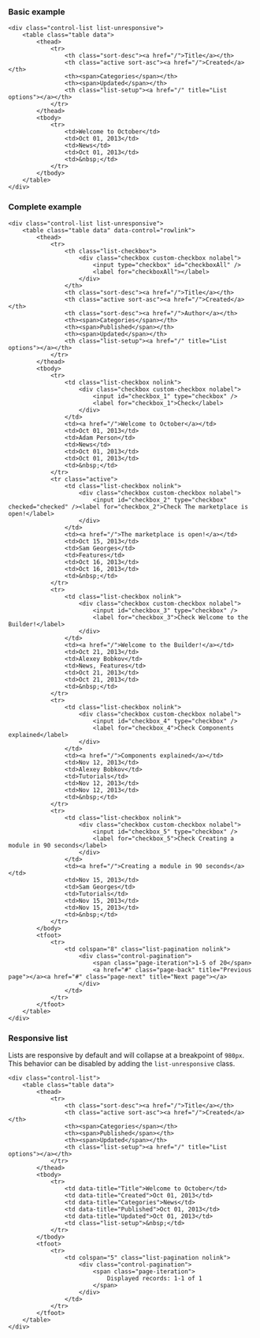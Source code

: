 ### Basic example

    <div class="control-list list-unresponsive">
        <table class="table data">
            <thead>
                <tr>
                    <th class="sort-desc"><a href="/">Title</a></th>
                    <th class="active sort-asc"><a href="/">Created</a></th>
                    <th><span>Categories</span></th>
                    <th><span>Updated</span></th>
                    <th class="list-setup"><a href="/" title="List options"></a></th>
                </tr>
            </thead>
            <tbody>
                <tr>
                    <td>Welcome to October</td>
                    <td>Oct 01, 2013</td>
                    <td>News</td>
                    <td>Oct 01, 2013</td>
                    <td>&nbsp;</td>
                </tr>
            </tbody>
        </table>
    </div>

### Complete example

    <div class="control-list list-unresponsive">
        <table class="table data" data-control="rowlink">
            <thead>
                <tr>
                    <th class="list-checkbox">
                        <div class="checkbox custom-checkbox nolabel">
                            <input type="checkbox" id="checkboxAll" />
                            <label for="checkboxAll"></label>
                        </div>
                    </th>
                    <th class="sort-desc"><a href="/">Title</a></th>
                    <th class="active sort-asc"><a href="/">Created</a></th>
                    <th class="sort-desc"><a href="/">Author</a></th>
                    <th><span>Categories</span></th>
                    <th><span>Published</span></th>
                    <th><span>Updated</span></th>
                    <th class="list-setup"><a href="/" title="List options"></a></th>
                </tr>
            </thead>
            <tbody>
                <tr>
                    <td class="list-checkbox nolink">
                        <div class="checkbox custom-checkbox nolabel">
                            <input id="checkbox_1" type="checkbox" />
                            <label for="checkbox_1">Check</label>
                        </div>
                    </td>
                    <td><a href="/">Welcome to October</a></td>
                    <td>Oct 01, 2013</td>
                    <td>Adam Person</td>
                    <td>News</td>
                    <td>Oct 01, 2013</td>
                    <td>Oct 01, 2013</td>
                    <td>&nbsp;</td>
                </tr>
                <tr class="active">
                    <td class="list-checkbox nolink">
                        <div class="checkbox custom-checkbox nolabel">
                            <input id="checkbox_2" type="checkbox" checked="checked" /><label for="checkbox_2">Check The marketplace is open!</label>
                        </div>
                    </td>
                    <td><a href="/">The marketplace is open!</a></td>
                    <td>Oct 15, 2013</td>
                    <td>Sam Georges</td>
                    <td>Features</td>
                    <td>Oct 16, 2013</td>
                    <td>Oct 16, 2013</td>
                    <td>&nbsp;</td>
                </tr>
                <tr>
                    <td class="list-checkbox nolink">
                        <div class="checkbox custom-checkbox nolabel">
                            <input id="checkbox_3" type="checkbox" />
                            <label for="checkbox_3">Check Welcome to the Builder!</label>
                        </div>
                    </td>
                    <td><a href="/">Welcome to the Builder!</a></td>
                    <td>Oct 21, 2013</td>
                    <td>Alexey Bobkov</td>
                    <td>News, Features</td>
                    <td>Oct 21, 2013</td>
                    <td>Oct 21, 2013</td>
                    <td>&nbsp;</td>
                </tr>
                <tr>
                    <td class="list-checkbox nolink">
                        <div class="checkbox custom-checkbox nolabel">
                            <input id="checkbox_4" type="checkbox" />
                            <label for="checkbox_4">Check Components explained</label>
                        </div>
                    </td>
                    <td><a href="/">Components explained</a></td>
                    <td>Nov 12, 2013</td>
                    <td>Alexey Bobkov</td>
                    <td>Tutorials</td>
                    <td>Nov 12, 2013</td>
                    <td>Nov 12, 2013</td>
                    <td>&nbsp;</td>
                </tr>
                <tr>
                    <td class="list-checkbox nolink">
                        <div class="checkbox custom-checkbox nolabel">
                            <input id="checkbox_5" type="checkbox" />
                            <label for="checkbox_5">Check Creating a module in 90 seconds</label>
                        </div>
                    </td>
                    <td><a href="/">Creating a module in 90 seconds</a></td>
                    <td>Nov 15, 2013</td>
                    <td>Sam Georges</td>
                    <td>Tutorials</td>
                    <td>Nov 15, 2013</td>
                    <td>Nov 15, 2013</td>
                    <td>&nbsp;</td>
                </tr>
            </body>
            <tfoot>
                <tr>
                    <td colspan="8" class="list-pagination nolink">
                        <div class="control-pagination">
                            <span class="page-iteration">1-5 of 20</span>
                            <a href="#" class="page-back" title="Previous page"></a><a href="#" class="page-next" title="Next page"></a>
                        </div>
                    </td>
                </tr>
            </tfoot>
        </table>
    </div>

### Responsive list

Lists are responsive by default and will collapse at a breakpoint of `980px`. This behavior can be disabled by adding the `list-unresponsive` class.

    <div class="control-list">
        <table class="table data">
            <thead>
                <tr>
                    <th class="sort-desc"><a href="/">Title</a></th>
                    <th class="active sort-asc"><a href="/">Created</a></th>
                    <th><span>Categories</span></th>
                    <th><span>Published</span></th>
                    <th><span>Updated</span></th>
                    <th class="list-setup"><a href="/" title="List options"></a></th>
                </tr>
            </thead>
            <tbody>
                <tr>
                    <td data-title="Title">Welcome to October</td>
                    <td data-title="Created">Oct 01, 2013</td>
                    <td data-title="Categories">News</td>
                    <td data-title="Published">Oct 01, 2013</td>
                    <td data-title="Updated">Oct 01, 2013</td>
                    <td class="list-setup">&nbsp;</td>
                </tr>
            </tbody>
            <tfoot>
                <tr>
                    <td colspan="5" class="list-pagination nolink">
                        <div class="control-pagination">
                            <span class="page-iteration">
                                Displayed records: 1-1 of 1
                            </span>
                        </div>
                    </td>
                </tr>
            </tfoot>
        </table>
    </div>